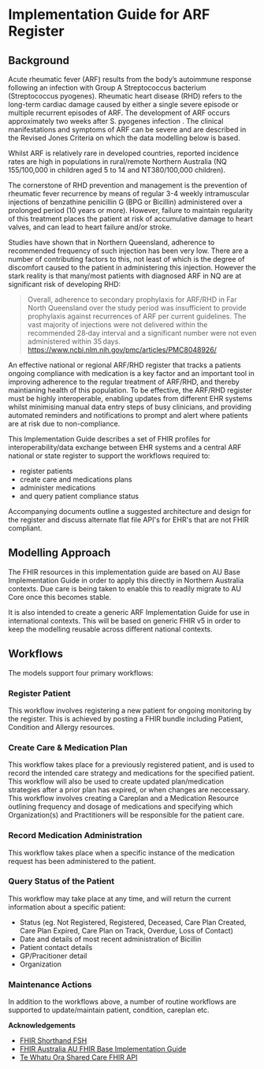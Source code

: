 # Implementation Guide for ARF Register

## Background

Acute rheumatic fever (ARF) results from the body’s autoimmune response following an infection with Group A Streptococcus bacterium (Streptococcus pyogenes). Rheumatic heart disease (RHD) refers to the long-term cardiac damage caused by either a single severe episode or multiple recurrent episodes of ARF.  The development of ARF occurs approximately two weeks after S. pyogenes infection . The clinical manifestations and symptoms of ARF can be severe and are described in the Revised Jones Criteria on which the data modelling below is based.

Whilst ARF is relatively rare in developed countries,  reported incidence rates are high in populations in rural/remote Northern Australia  (NQ 155/100,000 in children aged 5 to 14 and NT380/100,000 children).  

The cornerstone of RHD prevention and management is the prevention of rheumatic fever recurrence by means of regular 3-4 weekly intramuscular injections of benzathine penicillin G (BPG or Bicillin) administered over a prolonged period (10 years or more).  However, failure to maintain regularity of this treatment places the patient at risk of accumulative damage to heart valves, and can lead to heart failure and/or stroke.

Studies have shown that in Northern Queensland, adherence to recommended frequency of such injection has been very low.  There are a number of contributing factors to this,  not least of which is the degree of discomfort caused to the patient in administering this injection. However the stark reality is that many/most patients with diagnosed ARF in NQ are at significant risk of developing RHD:
> Overall, adherence to secondary prophylaxis for ARF/RHD in Far North Queensland over the study period was insufficient to provide prophylaxis against recurrences of ARF per current guidelines. The vast majority of injections were not delivered within the recommended 28‐day interval and a significant number were not even administered within 35 days.
<https://www.ncbi.nlm.nih.gov/pmc/articles/PMC8048926/>

An  effective national or regional ARF/RHD register that tracks a patients ongoing compliance with medication is a key factor and an important tool in improving adherence to the regular treatment of ARF/RHD, and thereby maintianing health of this population.   To be effective,  the ARF/RHD register must be highly interoperable, enabling updates from different EHR systems whilst minimising manual data entry steps of busy clinicians, and providing automated reminders and notifications to prompt and alert where patients are at risk due to non-compliance.

This Implementation Guide describes a set of FHIR profiles for interoperability/data exchange between EHR systems and a central ARF national or state register to support the workflows required to:
* register patients
* create care and medications plans
* administer medications 
* and query patient compliance status

Accompanying  documents outline a suggested architecture and design for the register and discuss alternate flat file API's for EHR's that are not FHIR compliant. 

## Modelling Approach

The FHIR resources in this implementation guide are based on AU Base Implementation Guide in order to apply this directly in Northern Australia contexts.  Due care is being taken to enable this to readily migrate to AU Core once this becomes stable.

It is also intended to create a generic ARF Implementation Guide for use in international contexts.  This will be based on generic FHIR v5 in order to keep the modelling reusable across different national contexts.

## Workflows

The models support four primary workflows:

### Register Patient

This workflow involves registering a new patient for ongoing monitoring by the register.   This is achieved by posting a FHIR bundle including Patient, Condition and Allergy resources.

### Create Care & Medication Plan

This workflow takes place for a previously registered patient,  and is used to record the intended care strategy and medications for the specified patient.    This workflow will also be used to create updated plan/medication strategies after a prior plan has expired,  or when changes are neccessary.  This workflow involves creating a Careplan and a Medication Resource outlining frequency and dosage of medications and specifying which Organization(s) and Practitioners will be responsible for the patient care.

### Record Medication Administration

This workflow takes place when a specific instance of the medication request has been administered to the patient.

### Query Status of the Patient

This workflow may take place at any time,  and will return the current information about a specific patient:

* Status (eg. Not Registered, Registered, Deceased, Care Plan Created, Care Plan Expired, Care Plan on Track, Overdue, Loss of Contact)
* Date and details of most recent administration of Bicillin
* Patient contact details
* GP/Pracitioner detail
* Organization

### Maintenance Actions

In addition to the workflows above,  a number of routine workflows are supported to update/maintain patient, condition, careplan etc.

**Acknowledgements**

* [FHIR Shorthand FSH](https://build.fhir.org/ig/HL7/fhir-shorthand/overview.html)
* [FHIR Australia AU FHIR Base Implementation Guide](https://build.fhir.org/ig/hl7au/au-fhir-base/index.html)
* [Te Whatu Ora Shared Care FHIR API](https://build.fhir.org/ig/tewhatuora/cinc-fhir-ig/index.html)
